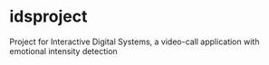 # idsproject


Project for Interactive Digital Systems, a video-call application with emotional intensity detection
